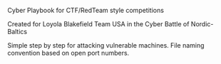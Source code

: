 Cyber Playbook for CTF/RedTeam style competitions

Created for Loyola Blakefield Team USA in the Cyber Battle of Nordic-Baltics

Simple step by step for attacking vulnerable machines. File naming convention based on open port numbers.
